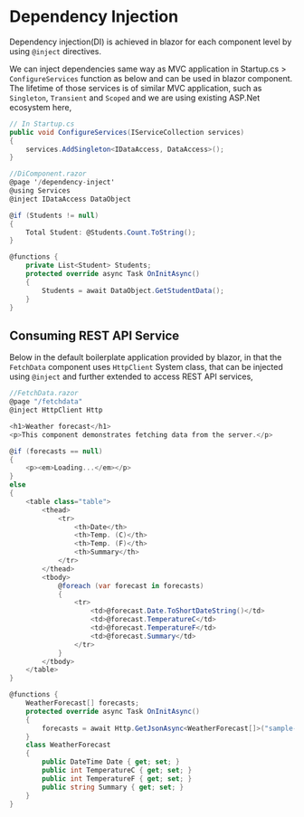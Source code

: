 # Dependency Injection
Dependency injection(DI) is achieved in blazor for each component level by using `@inject` directives.


We can inject dependencies same way as MVC application in Startup.cs > `ConfigureServices` function as below and can be used in blazor component. The lifetime of those services is of similar MVC application, such as `Singleton`, `Transient` and `Scoped` and we are using existing ASP.Net ecosystem here,

```csharp
// In Startup.cs
public void ConfigureServices(IServiceCollection services)
{
    services.AddSingleton<IDataAccess, DataAccess>();
}
```
```csharp
//DiComponent.razor
@page '/dependency-inject'
@using Services
@inject IDataAccess DataObject

@if (Students != null)
{
    Total Student: @Students.Count.ToString();
}

@functions {
    private List<Student> Students;
    protected override async Task OnInitAsync()
    {
        Students = await DataObject.GetStudentData();
    }
}
```

## Consuming REST API Service

Below in the default boilerplate application provided by blazor, in that the `FetchData` component uses `HttpClient` System class, that can be injected using `@inject` and further extended to access REST API services,

```csharp
//FetchData.razor
@page "/fetchdata"
@inject HttpClient Http

<h1>Weather forecast</h1>
<p>This component demonstrates fetching data from the server.</p>

@if (forecasts == null)
{
    <p><em>Loading...</em></p>
}
else
{
    <table class="table">
        <thead>
            <tr>
                <th>Date</th>
                <th>Temp. (C)</th>
                <th>Temp. (F)</th>
                <th>Summary</th>
            </tr>
        </thead>
        <tbody>
            @foreach (var forecast in forecasts)
            {
                <tr>
                    <td>@forecast.Date.ToShortDateString()</td>
                    <td>@forecast.TemperatureC</td>
                    <td>@forecast.TemperatureF</td>
                    <td>@forecast.Summary</td>
                </tr>
            }
        </tbody>
    </table>
}

@functions {
    WeatherForecast[] forecasts;
    protected override async Task OnInitAsync()
    {
        forecasts = await Http.GetJsonAsync<WeatherForecast[]>("sample-data/weather.json");
    }
    class WeatherForecast
    {
        public DateTime Date { get; set; }
        public int TemperatureC { get; set; }
        public int TemperatureF { get; set; }
        public string Summary { get; set; }
    }
}
```